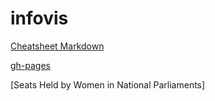 # infovis

[Cheatsheet Markdown](github.com/adam-p/markdown-here/wiki/Markdown-Cheatsheet)


[gh-pages](https://cpettinato.github.io/infovis/index.html)



[Seats Held by Women in National Parliaments]
